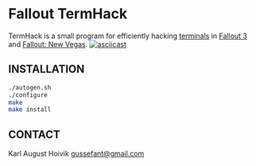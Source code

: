 Fallout TermHack
================

TermHack is a small program for efficiently hacking [terminals](http://fallout.wikia.com/wiki/Terminal) in [Fallout 3](http://fallout.wikia.com/wiki/Fallout_3) and [Fallout: New Vegas](http://fallout.wikia.com/wiki/Fallout:_New_Vegas).
[![asciicast](https://asciinema.org/a/a823r5wizzwno1jmc0njk4v9e)](https://asciinema.org/a/a823r5wizzwno1jmc0njk4v9e)

INSTALLATION
------------
```sh
./autogen.sh
./configure
make
make install
```

CONTACT
-------

Karl August Hoivik
gussefant@gmail.com
